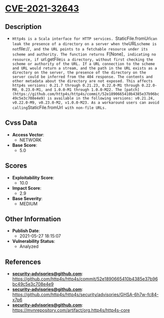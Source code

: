 
# [CVE-2021-32643](https://github.com/http4s/http4s/commit/52e1890665410b4385e37b96bc49c5e3c708e4e9)

## Description

- `Http4s is a Scala interface for HTTP services. `StaticFile.fromUrl` can leak the presence of a directory on a server when the `URL` scheme is not `file://`, and the URL points to a fetchable resource under its scheme and authority. The function returns `F[None]`, indicating no resource, if `url.getFile` is a directory, without first checking the scheme or authority of the URL. If a URL connection to the scheme and URL would return a stream, and the path in the URL exists as a directory on the server, the presence of the directory on the server could be inferred from the 404 response. The contents and other metadata about the directory are not exposed. This affects http4s versions: 0.21.7 through 0.21.23, 0.22.0-M1 through 0.22.0-M8, 0.23.0-M1, and 1.0.0-M1 through 1.0.0-M22. The [patch](https://github.com/http4s/http4s/commit/52e1890665410b4385e37b96bc49c5e3c708e4e9) is available in the following versions: v0.21.24, v0.22.0-M9, v0.23.0-M2, v1.0.0-M23. As a workaround users can avoid calling `StaticFile.fromUrl` with non-file URLs.`

## Cvss Data

- **Access Vector**:
  - NETWORK
- **Base Score**:
  - 5.0

## Scores

- **Exploitability Score**:
  - 10.0
- **Impact Score**:
  - 2.9
- **Base Severity**:
  - MEDIUM

## Other Information

- **Publish Date**:
  - 2021-05-27 18:15:07
- **Vulnerability Status**:
  - Analyzed

## References

- **security-advisories@github.com**: https://github.com/http4s/http4s/commit/52e1890665410b4385e37b96bc49c5e3c708e4e9
- **security-advisories@github.com**: https://github.com/http4s/http4s/security/advisories/GHSA-6h7w-fc84-x7p6
- **security-advisories@github.com**: https://mvnrepository.com/artifact/org.http4s/http4s-core
